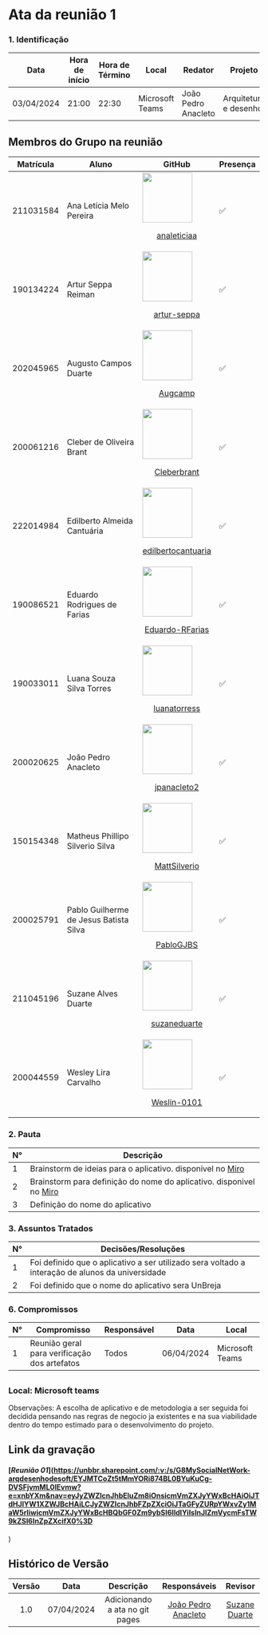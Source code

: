 # **Ata da reunião 1**

### **1. Identificação**

| Data       | Hora de início | Hora de Término | Local           | Redator               | Projeto        |
| ---------- | -------------- | --------------- | --------------- | --------------------- | -------------- |
| 03/04/2024 | 21:00          | 22:30           | Microsoft Teams |   João Pedro Anacleto | Arquitetura e desenho |


## Membros do Grupo na reunião
| Matrícula | Aluno | GitHub |Presença|
| -- | -- | -- |--|
| 211031584 | Ana Letícia Melo Pereira |[<img src="https://github.com/analeticiaa.png" width="100px">](https://github.com/analeticiaa)<br/><p align="center"><a href="https://github.com/analeticiaa">analeticiaa</a></p> |✅ 
| 190134224 | Artur Seppa Reiman |[<img src="https://github.com/artur-seppa.png" width="100px">](https://github.com/artur-seppa)<br/><p align="center"><a href="https://github.com/artur-seppa">artur-seppa</a></p>|✅ 
| 202045965 | Augusto Campos Duarte |[<img src="https://github.com/Augcamp.png" width="100px">](https://github.com/Augcamp)<br/><p align="center"><a href="https://github.com/Augcamp">Augcamp</a></p> | ✅  |
| 200061216 | Cleber de Oliveira Brant |[<img src="https://github.com/Cleberbrant.png" width="100px">](https://github.com/Cleberbrant)<br/><p align="center"><a href="https://github.com/Cleberbrant">Cleberbrant</a></p> | ✅ 
| 222014984 | Edilberto Almeida Cantuária | [<img src="https://github.com/edilbertocantuaria.png" width="100px">](https://github.com/edilbertocantuaria)<br/><p align="center"><a href="https://github.com/edilbertocantuaria">edilbertocantuaria</a></p> | ✅ 
| 190086521 | Eduardo Rodrigues de Farias |[<img src="https://github.com/Eduardo-RFarias.png" width="100px">](https://github.com/Eduardo-RFarias)<br/><p align="center"><a href="https://github.com/Eduardo-RFarias">Eduardo-RFarias</a></p>| ✅ 
| 190033011 | Luana Souza Silva Torres |[<img src="https://github.com/luanatorress.png" width="100px">](https://github.com/luanatorress)<br/><p align="center"><a href="https://github.com/luanatorress">luanatorress</a></p> | ✅ 
| 200020625 | João Pedro Anacleto | [<img src="https://github.com/jpanacleto2.png" width="100px">](https://github.com/jpanacleto2)<br/><p align="center"><a href="https://github.com/jpanacleto2">jpanacleto2</a></p> | ✅ 
| 150154348 | Matheus Phillipo Silverio Silva |[<img src="https://github.com/MattSilverio.png" width="100px">](https://github.com/MattSilverio)<br/><p align="center"><a href="https://github.com/MattSilverio">MattSilverio</a></p> | ✅ 
| 200025791 | Pablo Guilherme de Jesus Batista Silva | [<img src="https://github.com/PabloGJBS.png" width="100px">](https://github.com/PabloGJBS)<br/><p align="center"><a href="https://github.com/PabloGJBS">PabloGJBS</a></p>| ✅ 
| 211045196 | Suzane Alves Duarte |[<img src="https://github.com/suzaneduarte.png" width="100px">](https://github.com/suzaneduarte)<br/><p align="center"><a href="https://github.com/suzaneduarte">suzaneduarte</a></p> | ✅ 
| 200044559 | Wesley Lira Carvalho |[<img src="https://github.com/Weslin-0101.png" width="100px">](https://github.com/Weslin-0101)<br/><p align="center"><a href="https://github.com/Weslin-0101">Weslin-0101</a></p>| ✅ 



### **2. Pauta**


| N°  | Descrição                                                        |
| --- | ---------------------------------------------------------------- |
| 1   | Brainstorm de ideias para o aplicativo. disponivel no [Miro](https://miro.com/welcomeonboard/ZDNNYWp0OFZxRVI2bGY4RE1JRmx2ejNDRDc1Q2c1WlVzY3hSUEVzR3dVVmxJa1I2QURyRzVobUNsRXpZWlZvTnwzMDc0NDU3MzUwMTY0MDk2MzM2fDI=?share_link_id=701770158562)                                 |
| 2   | Brainstorm para definição do nome do aplicativo. disponivel no [Miro](https://miro.com/welcomeonboard/ZDNNYWp0OFZxRVI2bGY4RE1JRmx2ejNDRDc1Q2c1WlVzY3hSUEVzR3dVVmxJa1I2QURyRzVobUNsRXpZWlZvTnwzMDc0NDU3MzUwMTY0MDk2MzM2fDI=?share_link_id=701770158562)|
| 3   | Definição do nome do aplicativo                                    |

### **3. Assuntos Tratados**

| N°  | Decisões/Resoluções                                                                             |
| --- | ----------------------------------------------------------------------------------------------- |
| 1   | Foi definido que o aplicativo a ser utilizado sera voltado a interação de alunos da universidade|
| 2   | Foi definido que o nome do aplicativo sera UnBreja                                              |


### **6. Compromissos**

| N°  | Compromisso          | Responsável     | Data       | Local |
| --- | -------------------- | --------------- | ---------- |-------|
| 1   | Reunião geral para verificação dos artefatos | Todos | 06/04/2024 | Microsoft Teams |

## 
### Local: Microsoft teams

Observações:
A escolha de aplicativo e de metodologia a ser seguida foi decidida pensando nas regras de negocio ja existentes e na sua viabilidade dentro do tempo estimado para o desenvolvimento do projeto.

## Link da gravação


#### [_Reunião 01_](https://unbbr.sharepoint.com/:v:/s/G8MySocialNetWork-arqdesenhodesoft/EYJMTCoZt5tMmYORi874BL0BYuKuCg-DVSFjvmML0lEvmw?e=xnbYXm&nav=eyJyZWZlcnJhbEluZm8iOnsicmVmZXJyYWxBcHAiOiJTdHJlYW1XZWJBcHAiLCJyZWZlcnJhbFZpZXciOiJTaGFyZURpYWxvZy1MaW5rIiwicmVmZXJyYWxBcHBQbGF0Zm9ybSI6IldlYiIsInJlZmVycmFsTW9kZSI6InZpZXcifX0%3D
)


## Histórico de Versão

| Versão |    Data    |                 Descrição                 |                                         Responsáveis                                         |                     Revisor                     |
| :----: | :--------: | :---------------------------------------: | :------------------------------------------------------------------------------------------: | :---------------------------------------------: |
|  1.0   | 07/04/2024 |      Adicionando a ata no git pages       |                           [João Pedro Anacleto](https://github.com/jpanacleto2)                            |    [Suzane Duarte](github.com/suzaneduarte)     |